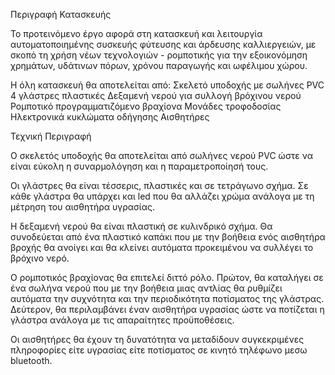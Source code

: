 Περιγραφή Κατασκευής

Το προτεινόμενο έργο αφορά στη κατασκευή και λειτουργία αυτοματοποιημένης συσκευής φύτευσης και άρδευσης  καλλιεργειών, με σκοπό τη χρήση
νέων τεχνολογιών - ρομποτικής για την εξοικονόμηση χρημάτων, υδάτινων πόρων, χρόνου παραγωγής και ωφέλιμου χώρου.

Η όλη κατασκευή θα αποτελείται από:
Σκελετό υποδοχής με σωλήνες PVC
4 γλάστρες πλαστικές
Δεξαμενή νερού για συλλογή βρόχινου νερού
Ρομποτικό προγραμματιζόμενο βραχίονα
Μονάδες τροφοδοσίας
Ηλεκτρονικά κυκλώματα οδήγησης
Αισθητήρες

Τεχνική Περιγραφή 

Ο σκελετός υποδοχής θα αποτελείται από σωλήνες νερού PVC ώστε να είναι εύκολη η συναρμολόγηση και  η παραμετροποίησή τους.

Οι γλάστρες θα είναι τέσσερις, πλαστικές και σε τετράγωνο σχήμα. Σε κάθε γλάστρα θα υπάρχει και led που θα αλλάζει χρώμα ανάλογα με τη μέτρηση του αισθητήρα υγρασίας.

Η δεξαμενή νερού θα είναι πλαστική σε κυλινδρικό σχήμα. Θα συνοδεύεται από ένα πλαστικό καπάκι που με την βοήθεια ενός αισθητήρα
βροχής θα ανοίγει και θα κλείνει αυτόματα προκειμένου να συλλέγει το βρόχινο νερό.

Ο ρομποτικός βραχίονας θα επιτελεί διττό ρόλο. Πρώτον, θα καταλήγει σε ένα σωλήνα νερού που με την βοήθεια μιας αντλίας θα ρυθμίζει
αυτόματα την συχνότητα και την περιοδικότητα ποτίσματος της γλάστρας. Δεύτερον, θα περιλαμβάνει έναν αισθητήρα υγρασίας ώστε να ποτίζεται η γλάστρα ανάλογα με τις απαραίτητες προϋποθέσεις.

Οι αισθητήρες θα έχουν τη δυνατότητα να μεταδίδουν συγκεκριμένες πληροφορίες είτε υγρασίας είτε  ποτίσματος σε κινητό τηλέφωνο
μεσω bluetooth. 
